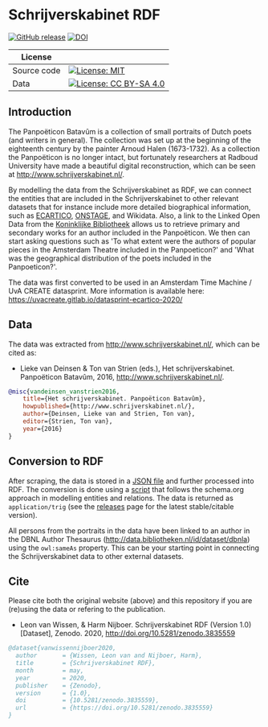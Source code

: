 # Schrijverskabinet RDF
[![GitHub release](https://img.shields.io/github/release/LvanWissen/schrijverskabinet-rdf.svg)](https://gitHub.com/lvanwissen/schrijverskabinet-rdf/releases/)
[![DOI](https://zenodo.org/badge/236473134.svg)](https://zenodo.org/badge/latestdoi/236473134)


| License     |                                                                                                                                                   |
| ----------- | ------------------------------------------------------------------------------------------------------------------------------------------------- |
| Source code | [![License: MIT](https://img.shields.io/badge/License-MIT-yellow.svg)](https://opensource.org/licenses/MIT)                                       |
| Data        | [![License: CC BY-SA 4.0](https://img.shields.io/badge/License-CC%20BY--SA%204.0-lightgrey.svg)](https://creativecommons.org/licenses/by-sa/4.0/) |

## Introduction
The Panpoëticon Batavûm is a collection of small portraits of Dutch poets (and writers in general). The collection was set up at the beginning of the eighteenth century by the painter Arnoud Halen (1673-1732). As a collection the Panpoëticon is no longer intact, but fortunately researchers at Radboud University have made a beautiful digital reconstruction, which can be seen at http://www.schrijverskabinet.nl/.

By modelling the data from the Schrijverskabinet as RDF, we can connect the entities that are included in the Schrijverskabinet to other relevant datasets that for instance include more detailed biographical information, such as [ECARTICO](http://www.vondel.humanities.uva.nl/ecartico/), [ONSTAGE](http://www.vondel.humanities.uva.nl/onstage/), and Wikidata. Also, a link to the Linked Open Data from the [Koninklijke Bibliotheek](http://data.bibliotheken.nl/) allows us to retrieve primary and secondary works for an author included in the Panpoëticon. We then can start asking questions such as 'To what extent were the authors of popular pieces in the Amsterdam Theatre included in the Panpoeticon?' and 'What was the geographical distribution of the poets included in the Panpoeticon?'. 

The data was first converted to be used in an Amsterdam Time Machine / UvA CREATE datasprint. More information is available here: https://uvacreate.gitlab.io/datasprint-ecartico-2020/

## Data

The data was extracted from http://www.schrijverskabinet.nl/, which can be cited as:
* Lieke van Deinsen & Ton van Strien (eds.), Het schrijverskabinet. Panpoëticon Batavûm, 2016,
<http://www.schrijverskabinet.nl/>.

```bibtex
@misc{vandeinsen_vanstrien2016, 
    title={Het schrijverskabinet. Panpoëticon Batavûm},
    howpublished={http://www.schrijverskabinet.nl/}, 
    author={Deinsen, Lieke van and Strien, Ton van},
    editor={Strien, Ton van},
    year={2016}
}
```

## Conversion to RDF

After scraping, the data is stored in a [JSON file](https://github.com/LvanWissen/schrijverskabinet-rdf/blob/master/data/data.json) and further processed into RDF. The conversion is done using a [script](https://github.com/LvanWissen/schrijverskabinet-rdf/blob/master/main.py) that follows the schema.org approach in modelling entities and relations. The data is returned as `application/trig` (see the [releases](https://github.com/LvanWissen/schrijverskabinet-rdf/releases) page for the latest stable/citable version).

All persons from the portraits in the data have been linked to an author in the DBNL Author Thesaurus (http://data.bibliotheken.nl/id/dataset/dbnla) using the `owl:sameAs` property. This can be your starting point in connecting the Schrijverskabinet data to other external datasets.

## Cite

Please cite both the original website (above) and this repository if you are (re)using the data or refering to the publication.

* Leon van Wissen, & Harm Nijboer. Schrijverskabinet RDF (Version 1.0) [Dataset], Zenodo. 2020, <http://doi.org/10.5281/zenodo.3835559>

```bibtex
@dataset{vanwissennijboer2020,
  author       = {Wissen, Leon van and Nijboer, Harm},
  title        = {Schrijverskabinet RDF},
  month        = may,
  year         = 2020,
  publisher    = {Zenodo},
  version      = {1.0},
  doi          = {10.5281/zenodo.3835559},
  url          = {https://doi.org/10.5281/zenodo.3835559}
}
```

